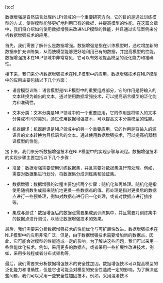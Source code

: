 
[toc]                    
                
                
数据增强是自然语言处理(NLP)领域的一个重要研究方向，它的目的是通过训练模型的方式，使得模型能够更好地利用已有的数据，并提高模型的性能。在这篇文章中，我们将介绍如何使用数据增强来改进NLP模型的性能，并且通过实际案例来分析数据增强技术的应用。

首先，我们需要了解什么是数据增强。数据增强是指在训练模型时，通过增加新的数据来扩充训练集，从而使模型能够更好地利用已有的数据，并提高模型的性能。数据增强技术在NLP领域中非常常见，它可以有效地提高模型的泛化能力和准确性。

接下来，我们来分析数据增强技术在NLP模型中的应用。数据增强技术在NLP模型中的应用主要包括以下几个方面：

- 语言模型训练：语言模型是NLP模型中的重要组成部分，它的作用是将输入的文本转换为输出的文本。通过使用数据增强技术，可以提高语言模型的泛化能力和准确性。

- 文本分类：文本分类是NLP领域中的一个重要应用，它的作用是将输入的文本分类成不同的类别。通过使用数据增强技术，可以提高文本分类模型的性能。

- 机器翻译：机器翻译是NLP领域中的另一个重要应用，它的作用是将输入的源语言的文本转换为目标语言的文本。通过使用数据增强技术，可以提高机器翻译模型的性能。

接下来，我们来分析数据增强技术在NLP模型中的实现步骤与流程。数据增强技术的实现步骤主要包括以下几个步骤：

- 准备：数据增强需要使用训练数据集，并且需要对数据集进行预处理。例如，需要对数据集进行划分，将数据集分成训练集和验证集。

- 数据增强：数据增强的过程主要包括两个步骤：随机化和再处理。随机化是指使用随机数生成器来随机地更换一些数据点的值。再处理是指对更换后的数据点进行一些预处理，例如对数据点进行归一化处理，或者对数据点进行排序等。

- 集成与测试：数据增强后的数据点需要集成到训练集中，并且需要对训练集中的数据点进行测试，以验证数据增强技术的效果。

最后，我们需要来分析数据增强技术的性能优化与可扩展性改进。数据增强技术在NLP模型中的应用非常广泛，但是，由于数据增强技术需要增加新的数据点，因此，它可能会对模型的性能造成一定的影响。为了解决这些问题，我们可以采用一些性能优化技术，例如，采用更多的数据点，或者采用一些扩展性改进技术，例如，采用多线程或者分布式架构等。

最后，我们需要来分析数据增强技术的安全性加固。数据增强技术可以提高模型的泛化能力和准确性，但是它也可能会对模型的安全性造成一定的影响。为了解决这些问题，我们可以采用一些安全性加固技术，例如，采用混淆技术

